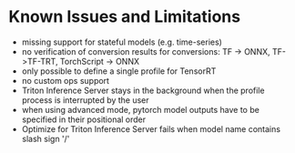<!--
Copyright (c) 2021-2022, NVIDIA CORPORATION. All rights reserved.

Licensed under the Apache License, Version 2.0 (the "License");
you may not use this file except in compliance with the License.
You may obtain a copy of the License at

    http://www.apache.org/licenses/LICENSE-2.0

Unless required by applicable law or agreed to in writing, software
distributed under the License is distributed on an "AS IS" BASIS,
WITHOUT WARRANTIES OR CONDITIONS OF ANY KIND, either express or implied.
See the License for the specific language governing permissions and
limitations under the License.
-->
# Known Issues and Limitations

- missing support for stateful models (e.g. time-series)
- no verification of conversion results for conversions: TF -> ONNX, TF->TF-TRT, TorchScript -> ONNX
- only possible to define a single profile for TensorRT
- no custom ops support
- Triton Inference Server stays in the background when the profile
  process is interrupted by the user
- when using advanced mode, pytorch model outputs have to be specified in their positional order
- Optimize for Triton Inference Server fails when model name contains slash sign '/'
